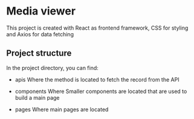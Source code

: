 # Media viewer

This project is created with React as frontend framework, CSS for styling and Axios for data fetching

## Project structure

In the project directory, you can find:

- apis
  Where the method is located to fetch the record from the API

- components
  Where Smaller components are located that are used to build a main page

- pages
  Where main pages are located
